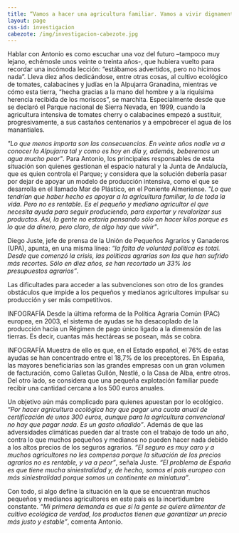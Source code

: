 ```yaml
---
title: “Vamos a hacer una agricultura familiar. Vamos a vivir dignamente”
layout: page
css-id: investigacion
cabezote: /img/investigacion-cabezote.jpg
---
```


Hablar con Antonio es como escuchar una voz del futuro –tampoco muy lejano, echémosle unos veinte o treinta años-, que hubiera vuelto para recordar una incómoda lección: “estábamos advertidos, pero no hicimos nada”. Lleva diez años dedicándose, entre otras cosas, al cultivo ecológico de tomates, calabacines y judías en la Alpujarra Granadina, mientras ve cómo esta tierra, “hecha gracias a la mano del hombre y a la riquísima herencia recibida de los moriscos”, se marchita. Especialmente desde que se declaró el Parque nacional de Sierra Nevada, en 1999, cuando la agricultura intensiva de tomates cherry o calabacines empezó a sustituir, progresivamente, a sus castaños centenarios y a empobrecer el agua de los manantiales.

*"Lo que menos importa son las consecuencias. En veinte años nadie va a conocer la Alpujarra tal y como es hoy en día y, además, beberemos un agua mucho peor"*. Para Antonio, los principales responsables de esta situación son quienes gestionan el espacio natural y la Junta de Andalucía, que es quien controla el Parque; y considera que la solución debería pasar por dejar de apoyar un modelo de producción intensiva, como el que se desarrolla en el llamado Mar de Plástico, en el Poniente Almeriense.
*"Lo que tendrían que haber hecho es apoyar a la agricultura familiar, la de toda la vida. Pero no es rentable. Es el pequeño y mediano agricultor el que necesita ayuda para seguir produciendo, para exportar y revalorizar sus productos. Así, la gente no estaría pensando sólo en hacer kilos porque es lo que da dinero, pero claro, de algo hay que vivir"*.

Diego Juste, jefe de prensa de la Unión de Pequeños Agrarios y Ganaderos (UPA), apunta, en una misma línea: *“la falta de voluntad política es total. Desde que comenzó la crisis, las políticas agrarias son las que han sufrido más recortes. Sólo en diez años, se han recortado un 33% los presupuestos agrarios”*.  

Las dificultades para acceder a las subvenciones son otro de los grandes obstáculos que impide a los pequeños y medianos agricultores impulsar su producción y ser más competitivos.

INFOGRAFÍA Desde la última reforma de la Política Agraria Común (PAC) europea, en 2003, el sistema de ayudas se ha desacoplado de la producción hacia un Régimen de pago único ligado a la dimensión de las tierras. Es decir, cuantas más hectáreas se posean, más se cobra.

INFOGRAFÍA Muestra de ello es que, en el Estado español, el 76% de estas ayudas se han concentrado entre el 18,7% de los preceptores. En España, las mayores beneficiarias son las grandes empresas con un gran volumen de facturación, como Galletas Gullón, Nestlé, o la Casa de Alba, entre otros. Del otro lado, se considera que una pequeña explotación familiar puede recibir una cantidad cercana a los 500 euros anuales.

Un objetivo aún más complicado para quienes apuestan por lo ecológico. *“Por hacer agricultura ecológica hay que pagar una cuota anual de certificación de unos 300 euros, aunque para la agricultura convencional no hay que pagar nada. Es un gasto añadido”*. Además de que las adversidades climáticas pueden dar al traste con el trabajo de todo un año, contra lo que muchos pequeños y medianos no pueden hacer nada debido a los altos precios de los seguros agrarios. *“El seguro es muy caro y a muchos agricultores no les compensa porque la situación de los precios agrarios no es rentable, y va a peor”*, señala Juste. *“El problema de España es que tiene mucha siniestralidad y, de hecho, somos el país europeo con más siniestralidad porque somos un continente en miniatura”*.

Con todo, si algo define la situación en la que se encuentran muchos pequeños y medianos agricultores en este país es la incertidumbre constante. *“Mi primera demanda es que si la gente se quiere alimentar de cultivo ecológica de verdad, los productos tienen que garantizar un precio más justo y estable”*, comenta Antonio.  
